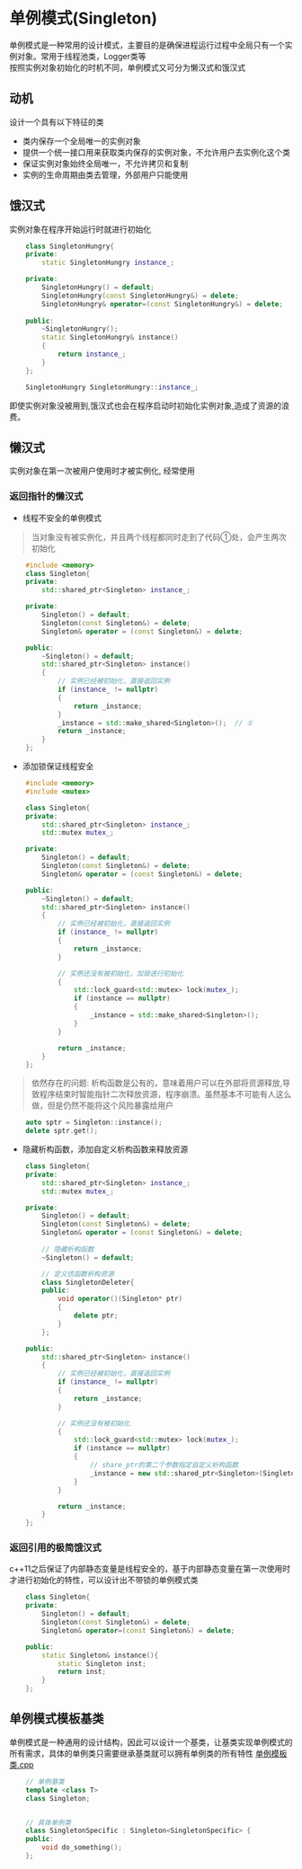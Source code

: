 # 单例模式(Singleton)
单例模式是一种常用的设计模式，主要目的是确保进程运行过程中全局只有一个实例对象。常用于线程池类，Logger类等<br/>
按照实例对象初始化的时机不同，单例模式又可分为懒汉式和饿汉式

## 动机
设计一个具有以下特征的类
- 类内保存一个全局唯一的实例对象
- 提供一个统一接口用来获取类内保存的实例对象，不允许用户去实例化这个类
- 保证实例对象始终全局唯一，不允许拷贝和复制
- 实例的生命周期由类去管理，外部用户只能使用

## 饿汉式
实例对象在程序开始运行时就进行初始化
<br>

```cpp
    class SingletonHungry{
    private:
        static SingletonHungry instance_;

    private:
        SingletonHungry() = default;
        SingletonHungry(const SingletonHungry&) = delete;
        SingletonHungry& operator=(const SingletonHungry&) = delete;
    
    public:
        ~SingletonHungry();
        static SingletonHungry& instance()
        {
            return instance_;
        }
    };

    SingletonHungry SingletonHungry::instance_;
```
即使实例对象没被用到,饿汉式也会在程序启动时初始化实例对象,造成了资源的浪费。

## 懒汉式
实例对象在第一次被用户使用时才被实例化, 经常使用
<br>
### 返回指针的懒汉式
- 线程不安全的单例模式

> 当对象没有被实例化，并且两个线程都同时走到了代码①处，会产生两次初始化

```cpp
    #include <memory>
    class Singleton{
    private:
        std::shared_ptr<Singleton> instance_;

    private:
        Singleton() = default;
        Singleton(const Singleton&) = delete;
        Singleton& operator = (const Singleton&) = delete;

    public:
        ~Singleton() = default;
        std::shared_ptr<Singleton> instance()
        {
            // 实例已经被初始化，直接返回实例
            if (instance_ != nullptr)
            {
                return _instance;
            }
            _instance = std::make_shared<Singleton>();  // ①
            return _instance;
        }
    };
```

- 添加锁保证线程安全

```cpp
    #include <memory>
    #include <mutex>

    class Singleton{
    private:
        std::shared_ptr<Singleton> instance_;
        std::mutex mutex_;

    private:
        Singleton() = default;
        Singleton(const Singleton&) = delete;
        Singleton& operator = (const Singleton&) = delete;

    public:
        ~Singleton() = default;
        std::shared_ptr<Singleton> instance()
        {
            // 实例已经被初始化，直接返回实例
            if (instance_ != nullptr)
            {
                return _instance;
            }

            // 实例还没有被初始化，加锁进行初始化
            {
                std::lock_guard<std::mutex> lock(mutex_);
                if (instance == nullptr)
                {
                    _instance = std::make_shared<Singleton>();
                }
            }

            return _instance;
        }
    };
```

> 依然存在的问题: 析构函数是公有的，意味着用户可以在外部将资源释放,导致程序结束时智能指针二次释放资源，程序崩溃。虽然基本不可能有人这么做，但是仍然不能将这个风险暴露给用户

```cpp
    auto sptr = Singleton::instance();
    delete sptr.get();
```

- 隐藏析构函数，添加自定义析构函数来释放资源

```cpp
    class Singleton{
    private:
        std::shared_ptr<Singleton> instance_;
        std::mutex mutex_;

    private:
        Singleton() = default;
        Singleton(const Singleton&) = delete;
        Singleton& operator = (const Singleton&) = delete;
        
        // 隐藏析构函数
        ~Singleton() = default;

        // 定义仿函数析构资源
        class SingletonDeleter{
        public:
            void operator()(Singleton* ptr)
            {
                delete ptr;
            }
        };

    public:
        std::shared_ptr<Singleton> instance()
        {
            // 实例已经被初始化，直接返回实例
            if (instance_ != nullptr)
            {
                return _instance;
            }

            // 实例还没有被初始化
            {
                std::lock_guard<std::mutex> lock(mutex_);
                if (instance == nullptr)
                {
                    // share_ptr的第二个参数指定自定义析构函数
                    _instance = new std::shared_ptr<Singleton>(Singleton, SingletonDeleter());
                }
            }

            return _instance;
        }
    };
```


### 返回引用的极简饿汉式

c++11之后保证了内部静态变量是线程安全的，基于内部静态变量在第一次使用时才进行初始化的特性，可以设计出不带锁的单例模式类

```cpp
    class Singleton{
    private:
        Singleton() = default;
        Singleton(const Singleton&) = delete;
        Singleton& operator=(const Singleton&) = delete;

    public:
        static Singleton& instance(){
            static Singleton inst;
            return inst;
        } 
    };
```


## 单例模式模板基类

单例模式是一种通用的设计结构，因此可以设计一个基类，让基类实现单例模式的所有需求，具体的单例类只需要继承基类就可以拥有单例类的所有特性
[单例模板类.cpp](./code/singleton.h)

```cpp
    // 单例基类
    template <class T>
    class Singleton;


    // 具体单例类
    class SingletonSpecific : Singleton<SingletonSpecific> {
    public:
        void do_something();
    };
```

